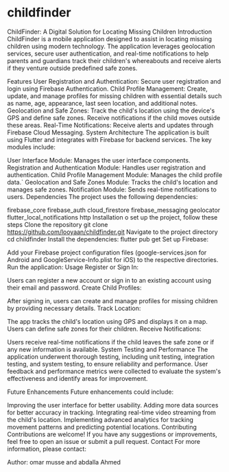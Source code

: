 # childfinder
ChildFinder: A Digital Solution for Locating Missing Children
Introduction
ChildFinder is a mobile application designed to assist in locating missing children using modern technology. The application leverages geolocation services, secure user authentication, and real-time notifications to help parents and guardians track their children's whereabouts and receive alerts if they venture outside predefined safe zones.

Features
User Registration and Authentication: Secure user registration and login using Firebase Authentication.
Child Profile Management: Create, update, and manage profiles for missing children with essential details such as name, age, appearance, last seen location, and additional notes.
Geolocation and Safe Zones: Track the child's location using the device's GPS and define safe zones. Receive notifications if the child moves outside these areas.
Real-Time Notifications: Receive alerts and updates through Firebase Cloud Messaging.
System Architecture
The application is built using Flutter and integrates with Firebase for backend services. The key modules include:

User Interface Module: Manages the user interface components.
Registration and Authentication Module: Handles user registration and authentication.
Child Profile Management Module: Manages the child profile data.`
Geolocation and Safe Zones Module: Tracks the child's location and manages safe zones.
Notification Module: Sends real-time notifications to users.
Dependencies
The project uses the following dependencies:

firebase_core
firebase_auth
cloud_firestore
firebase_messaging
geolocator
flutter_local_notifications
http
Installation
o set up the project, follow these steps
Clone the repository
git clone https://github.com/looyaan/childfinder.git
Navigate to the project directory
cd childfinder
Install the dependencies:
flutter pub get
Set up Firebase:

Add your Firebase project configuration files (google-services.json for Android and GoogleService-Info.plist for iOS) to the respective directories.
Run the application:
Usage
Register or Sign In:

Users can register a new account or sign in to an existing account using their email and password.
Create Child Profiles:

After signing in, users can create and manage profiles for missing children by providing necessary details.
Track Location:

The app tracks the child's location using GPS and displays it on a map. Users can define safe zones for their children.
Receive Notifications:

Users receive real-time notifications if the child leaves the safe zone or if any new information is available.
System Testing and Performance
The application underwent thorough testing, including unit testing, integration testing, and system testing, to ensure reliability and performance. User feedback and performance metrics were collected to evaluate the system's effectiveness and identify areas for improvement.

Future Enhancements
Future enhancements could include:

Improving the user interface for better usability.
Adding more data sources for better accuracy in tracking.
Integrating real-time video streaming from the child's location.
Implementing advanced analytics for tracking movement patterns and predicting potential locations.
Contributing
Contributions are welcome! If you have any suggestions or improvements, feel free to open an issue or submit a pull request.
Contact
For more information, please contact:

Author: omar musse and abdalla Ahmed
